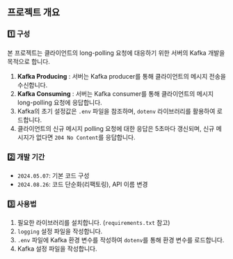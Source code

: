 ## 프로젝트 개요

### **1️⃣ 구성**  
본 프로젝트는 클라이언트의 long-polling 요청에 대응하기 위한 서버의 Kafka 개발을 목적으로 합니다.  
1. **Kafka Producing** : 서버는 Kafka producer를 통해 클라이언트의 메시지 전송을 수신합니다.  
2. **Kafka Consuming** : 서버는 Kafka consumer를 통해 클라이언트의 메시지 long-polling 요청에 응답합니다.  
3. Kafka의 초기 설정값은 `.env` 파일을 참조하며, `dotenv` 라이브러리를 활용하여 로드합니다.  
4. 클라이언트의 신규 메시지 polling 요청에 대한 응답은 5초마다 갱신되며, 신규 메시지가 없다면 `204 No Content`를 응답합니다.


### **2️⃣ 개발 기간**  
- `2024.05.07`: 기본 코드 구성  
- `2024.08.26`: 코드 단순화(리팩토링), API 이름 변경


### **3️⃣ 사용법**  
1. 필요한 라이브러리를 설치합니다. (`requirements.txt` 참고)
2. `logging` 설정 파일을 작성합니다.
3. `.env` 파일에 Kafka 환경 변수를 작성하여 `dotenv`를 통해 환경 변수를 로드합니다.
4. Kafka 설정 파일을 작성합니다.
